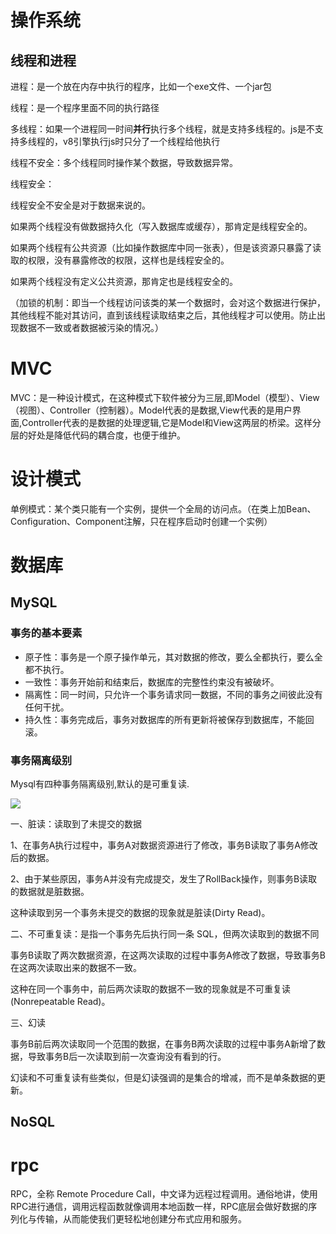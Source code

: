 # 操作系统

## 线程和进程

进程：是一个放在内存中执行的程序，比如一个exe文件、一个jar包

线程：是一个程序里面不同的执行路径

多线程：如果一个进程同一时间**并行**执行多个线程，就是支持多线程的。js是不支持多线程的，v8引擎执行js时只分了一个线程给他执行

线程不安全：多个线程同时操作某个数据，导致数据异常。



线程安全：

线程安全不安全是对于数据来说的。

如果两个线程没有做数据持久化（写入数据库或缓存），那肯定是线程安全的。

如果两个线程有公共资源（比如操作数据库中同一张表），但是该资源只暴露了读取的权限，没有暴露修改的权限，这样也是线程安全的。

如果两个线程没有定义公共资源，那肯定也是线程安全的。

（加锁的机制：即当一个线程访问该类的某一个数据时，会对这个数据进行保护，其他线程不能对其访问，直到该线程读取结束之后，其他线程才可以使用。防止出现数据不一致或者数据被污染的情况。）



# MVC

MVC：是一种设计模式，在这种模式下软件被分为三层,即Model（模型）、View（视图）、Controller（控制器）。Model代表的是数据,View代表的是用户界面,Controller代表的是数据的处理逻辑,它是Model和View这两层的桥梁。这样分层的好处是降低代码的耦合度，也便于维护。

# 设计模式

单例模式：某个类只能有一个实例，提供一个全局的访问点。（在类上加Bean、Configuration、Component注解，只在程序启动时创建一个实例）

# 数据库

## MySQL

### 事务的基本要素

- 原子性：事务是一个原子操作单元，其对数据的修改，要么全都执行，要么全都不执行。
- 一致性：事务开始前和结束后，数据库的完整性约束没有被破坏。
- 隔离性：同一时间，只允许一个事务请求同一数据，不同的事务之间彼此没有任何干扰。
- 持久性：事务完成后，事务对数据库的所有更新将被保存到数据库，不能回滚。

### 事务隔离级别

Mysql有四种事务隔离级别,默认的是可重复读.

![](https://cdn.jsdelivr.net/gh/1323216010/cdn/picture/md/interview/%E5%9B%9B%E7%A7%8D%E4%BA%8B%E5%8A%A1%E9%9A%94%E7%A6%BB%E7%BA%A7%E5%88%AB.png)

一、脏读：读取到了未提交的数据

1、在事务A执行过程中，事务A对数据资源进行了修改，事务B读取了事务A修改后的数据。

2、由于某些原因，事务A并没有完成提交，发生了RollBack操作，则事务B读取的数据就是脏数据。

这种读取到另一个事务未提交的数据的现象就是脏读(Dirty Read)。

二、不可重复读：是指一个事务先后执行同一条 SQL，但两次读取到的数据不同

事务B读取了两次数据资源，在这两次读取的过程中事务A修改了数据，导致事务B在这两次读取出来的数据不一致。

这种在同一个事务中，前后两次读取的数据不一致的现象就是不可重复读(Nonrepeatable Read)。

三、幻读

事务B前后两次读取同一个范围的数据，在事务B两次读取的过程中事务A新增了数据，导致事务B后一次读取到前一次查询没有看到的行。

幻读和不可重复读有些类似，但是幻读强调的是集合的增减，而不是单条数据的更新。



## NoSQL

# rpc

RPC，全称 Remote Procedure Call，中文译为远程过程调用。通俗地讲，使用RPC进行通信，调用远程函数就像调用本地函数一样，RPC底层会做好数据的序列化与传输，从而能使我们更轻松地创建分布式应用和服务。
